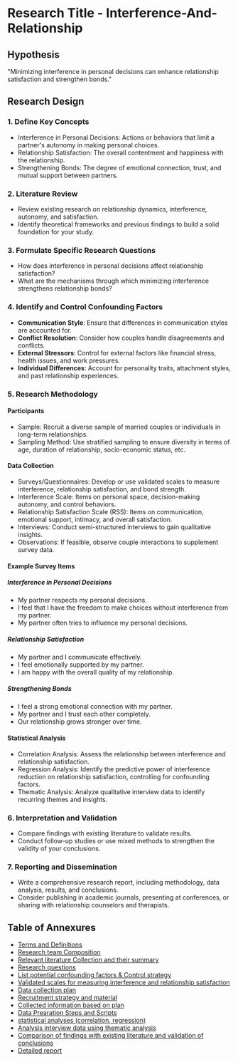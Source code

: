 # Research Title - Interference-And-Relationship

## Hypothesis
"Minimizing interference in personal decisions can enhance relationship satisfaction and strengthen bonds."

## Research Design
### 1. Define Key Concepts
- Interference in Personal Decisions: Actions or behaviors that limit a partner's autonomy in making personal choices.
- Relationship Satisfaction: The overall contentment and happiness with the relationship.
- Strengthening Bonds: The degree of emotional connection, trust, and mutual support between partners.
### 2. Literature Review
- Review existing research on relationship dynamics, interference, autonomy, and satisfaction.
- Identify theoretical frameworks and previous findings to build a solid foundation for your study.
### 3. Formulate Specific Research Questions
- How does interference in personal decisions affect relationship satisfaction?
- What are the mechanisms through which minimizing interference strengthens relationship bonds?
### 4. Identify and Control Confounding Factors
- __Communication Style__: Ensure that differences in communication styles are accounted for.
- __Conflict Resolution__: Consider how couples handle disagreements and conflicts.
- __External Stressors__: Control for external factors like financial stress, health issues, and work pressures.
- __Individual Differences__: Account for personality traits, attachment styles, and past relationship experiences.
### 5. Research Methodology
#### Participants
- Sample: Recruit a diverse sample of married couples or individuals in long-term relationships.
- Sampling Method: Use stratified sampling to ensure diversity in terms of age, duration of relationship, socio-economic status, etc.
#### Data Collection
- Surveys/Questionnaires: Develop or use validated scales to measure interference, relationship satisfaction, and bond strength.
- Interference Scale: Items on personal space, decision-making autonomy, and control behaviors.
- Relationship Satisfaction Scale (RSS): Items on communication, emotional support, intimacy, and overall satisfaction.
- Interviews: Conduct semi-structured interviews to gain qualitative insights.
- Observations: If feasible, observe couple interactions to supplement survey data.

#### Example Survey Items
##### Interference in Personal Decisions
- My partner respects my personal decisions.
- I feel that I have the freedom to make choices without interference from my partner.
- My partner often tries to influence my personal decisions.

##### Relationship Satisfaction
- My partner and I communicate effectively.
- I feel emotionally supported by my partner.
- I am happy with the overall quality of my relationship.

##### Strengthening Bonds
- I feel a strong emotional connection with my partner.
- My partner and I trust each other completely.
- Our relationship grows stronger over time.

#### Statistical Analysis
- Correlation Analysis: Assess the relationship between interference and relationship satisfaction.
- Regression Analysis: Identify the predictive power of interference reduction on relationship satisfaction, controlling for confounding factors.
- Thematic Analysis: Analyze qualitative interview data to identify recurring themes and insights.

### 6. Interpretation and Validation
- Compare findings with existing literature to validate results.
- Conduct follow-up studies or use mixed methods to strengthen the validity of your conclusions.

### 7. Reporting and Dissemination
- Write a comprehensive research report, including methodology, data analysis, results, and conclusions.
- Consider publishing in academic journals, presenting at conferences, or sharing with relationship counselors and therapists.

## Table of Annexures 
- [Terms and Definitions](#)
- [Research team Composition](#)
- [Relevant literature Collection and their summary](#)
- [Research questions](#)
- [List potential confounding factors & Control strategy](#)
- [Validated scales for measuring interference and relationship satisfaction](#)
- [Data collection plan](#)
- [Recruitment strategy and material](#)
- [Collected information based on plan](#)
- [Data Prearation Steps and Scripts](#)
- [statistical analyses (correlation, regression)](#)
- [Analysis interview data using thematic analysis](#)
- [Comparison of findings with existing literature and validation of conclusions](#)
- [Detailed report](#)
